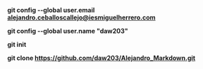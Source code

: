 [comment]: <> (Alejandro Ceballos Callejo)

[comment]: <> (Comandos)

**git config --global user.email alejandro.ceballoscallejo@iesmiguelherrero.com**

**git config --global user.name "daw203"**

**git init**

**git clone https://github.com/daw203/Alejandro_Markdown.git**